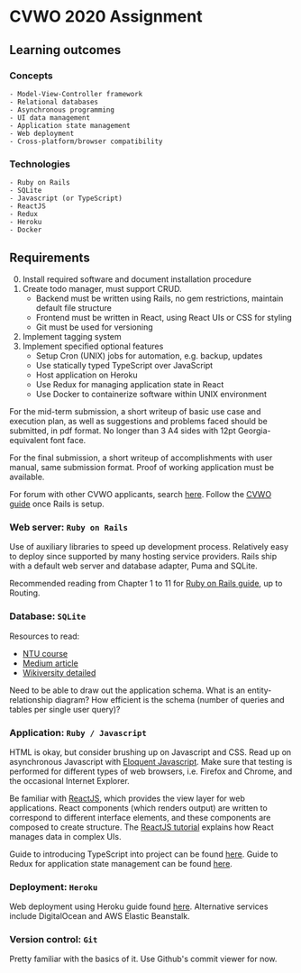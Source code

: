 # CVWO 2020 Assignment

## Learning outcomes

### Concepts
    - Model-View-Controller framework
    - Relational databases
    - Asynchronous programming
    - UI data management
    - Application state management
    - Web deployment
    - Cross-platform/browser compatibility

### Technologies
    - Ruby on Rails
    - SQLite
    - Javascript (or TypeScript)
    - ReactJS
    - Redux
    - Heroku
    - Docker

## Requirements

0. Install required software and document installation procedure
1. Create todo manager, must support CRUD.
    - Backend must be written using Rails, no gem restrictions, maintain default file structure
    - Frontend must be written in React, using React UIs or CSS for styling
    - Git must be used for versioning
2. Implement tagging system
3. Implement specified optional features
    - Setup Cron (UNIX) jobs for automation, e.g. backup, updates
    - Use statically typed TypeScript over JavaScript
    - Host application on Heroku
    - Use Redux for managing application state in React
    - Use Docker to containerize software within UNIX environment

For the mid-term submission, a short writeup of basic use case and execution plan,
as well as suggestions and problems faced should be submitted, in pdf format.
No longer than 3 A4 sides with 12pt Georgia-equivalent font face.

For the final submission, a short writeup of accomplishments with user manual,
same submission format. Proof of working application must be available.

For forum with other CVWO applicants, search [here](https://github.com/tiuweehan/CVWO-2020/issues). Follow the [CVWO guide](https://github.com/tiuweehan/CVWO-2020/) once Rails is setup.

### Web server: `Ruby on Rails`

Use of auxiliary libraries to speed up development process. Relatively easy to deploy since supported by many hosting service providers. Rails ship with a default web server and database adapter, Puma and SQLite.

Recommended reading from Chapter 1 to 11 for [Ruby on Rails guide](https://guides.rubyonrails.org/), up to Routing.

### Database: `SQLite`

Resources to read:
- [NTU course](https://www.ntu.edu.sg/home/ehchua/programming/sql/Relational_Database_Design.html)
- [Medium article](https://medium.com/@kimtnguyen/relational-database-schema-design-overview-70e447ff66f9)
- [Wikiversity detailed](https://en.wikiversity.org/wiki/Relational_Databases/Design)

Need to be able to draw out the application schema. What is an entity-relationship diagram?
How efficient is the schema (number of queries and tables per single user query)?

### Application: `Ruby / Javascript`

HTML is okay, but consider brushing up on Javascript and CSS. Read up on asynchronous Javascript with [Eloquent Javascript](https://eloquentjavascript.net/11_async.html).
Make sure that testing is performed for different types of web browsers, i.e. Firefox and Chrome, and the occasional Internet Explorer.

Be familiar with [ReactJS](https://reactjs.org/), which provides the view layer for web applications. React components (which renders output) are written to correspond to different interface elements, and these components are composed to create structure. The [ReactJS tutorial](https://reactjs.org/tutorial/tutorial.html) explains how React manages data in complex UIs.

Guide to introducing TypeScript into project can be found [here](https://create-react-app.dev/docs/adding-typescript/).
Guide to Redux for application state management can be found [here](https://redux.js.org/introduction/getting-started/).

### Deployment: `Heroku`

Web deployment using Heroku guide found [here](https://devcenter.heroku.com/articles/getting-started-with-rails5). Alternative services include DigitalOcean and AWS Elastic Beanstalk.

### Version control: `Git`

Pretty familiar with the basics of it. Use Github's commit viewer for now.
